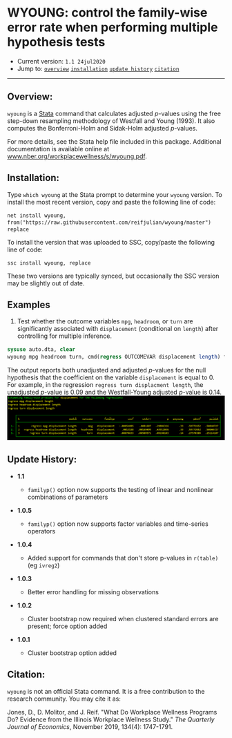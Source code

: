 # WYOUNG: control the family-wise error rate when performing multiple hypothesis tests

- Current version: `1.1 24jul2020`
- Jump to: [`overview`](#overview) [`installation`](#Installation) [`update history`](#Update-history) [`citation`](#citation) 

-----------

## Overview: 

`wyoung` is a [Stata](http://www.stata.com) command that calculates adjusted *p*-values using the free step-down resampling methodology of Westfall and Young (1993). It also computes the Bonferroni-Holm and Sidak-Holm adjusted *p*-values.

For more details, see the Stata help file included in this package. Additional documentation is available online at www.nber.org/workplacewellness/s/wyoung.pdf.

## Installation:

Type `which wyoung` at the Stata prompt to determine your `wyoung` version. To install the most recent version, copy and paste the following line of code:

```
net install wyoung, from("https://raw.githubusercontent.com/reifjulian/wyoung/master") replace
```

To install the version that was uploaded to SSC, copy/paste the following line of code:
```
ssc install wyoung, replace
```

These two versions are typically synced, but occasionally the SSC version may be slightly out of date.

## Examples
1. Test whether the outcome variables `mpg`, `headroom`, or `turn` are significantly associated with `displacement` (conditional on `length`) after controlling for multiple inference.
```stata
sysuse auto.dta, clear
wyoung mpg headroom turn, cmd(regress OUTCOMEVAR displacement length) familyp(displacement) bootstraps(100) seed(20)
```
The output reports both unadjusted and adjusted *p*-values for the null hypothesis that the coefficient on the variable `displacement` is equal to 0. For example, in the regression `regress turn displacment length`, the unadjusted *p*-value is 0.09 and the Westfall-Young adjusted $p$-value is 0.14.
![Example 1](images/example1.PNG)
## Update History:
* **1.1**
  - `familyp()` option now supports the testing of linear and nonlinear combinations of parameters

* **1.0.5**
  - `familyp()` option now supports factor variables and time-series operators

* **1.0.4**
  - Added support for commands that don't store p-values in `r(table)` (eg `ivreg2`)

* **1.0.3**
  - Better error handling for missing observations
  
* **1.0.2**
  - Cluster bootstrap now required when clustered standard errors are present; force option added

* **1.0.1**
  - Cluster bootstrap option added

## Citation: 

`wyoung` is not an official Stata command. It is a free contribution to the research community. You may cite it as:

Jones, D., D. Molitor, and J. Reif. "What Do Workplace Wellness Programs Do? Evidence from the Illinois Workplace Wellness Study." *The Quarterly Journal of Economics*, November 2019, 134(4): 1747-1791.


